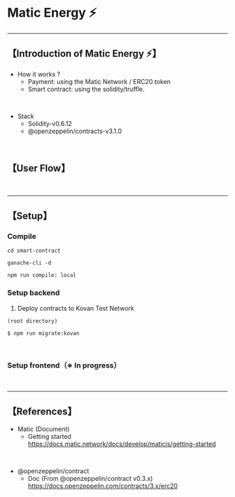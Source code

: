 # Matic Energy ⚡️

***
## 【Introduction of Matic Energy ⚡️】
- How it works ?
  - Payment: using the Matic Network / ERC20 token
  - Smart contract: using the solidity/truffle.


<br>


- Stack
  - Solidity-v0.6.12
  - @openzeppelin/contracts-v3.1.0 


&nbsp;

## 【User Flow】


&nbsp;

***

## 【Setup】
### Compile
```
cd smart-contract

ganache-cli -d

npm run compile: local
```




### Setup backend
1. Deploy contracts to Kovan Test Network
```
(root directory)

$ npm run migrate:kovan
```

&nbsp;


### Setup frontend（※ In progress）


&nbsp;


***

## 【References】
- Matic (Document)
  - Getting started  
    https://docs.matic.network/docs/develop/maticjs/getting-started

<br>

- @openzeppelin/contract
  - Doc (From @openzeppelin/contract v0.3.x)  
https://docs.openzeppelin.com/contracts/3.x/erc20
